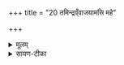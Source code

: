 +++
title = "20 तमिन्द्रव्ँवाजयामसि महे"

+++


<details><summary>मूलम्</summary>

तमिन्द्र॑व्ँवाजयामसि ।  
म॒हे वृ॒त्राय॒ हन्त॑वे ।  
स वृषा॑ वृष॒भो भु॑वत् ।
</details>

<details><summary>सायण-टीका</summary>

7तमिन्द्रमिति गायत्री ॥ तमिन्द्रं वाजयामसि । 'वजि वक्रगतौ' 'इदन्तोमसि' । महे महते वृत्राय । शतुर्वचनोऽयम् । 'गत्यर्थकर्मणि' इति चतुर्थी । महान्तं अस्मच्छत्रुं हन्तवे अस्य वृत्रस्य हननाय । स चेन्द्रो वृषा कामानां वर्षयितृस्वभावः । वृषभः अस्मदभिप्रेतस्य वर्षिता, वृषभवदसह्यो वा । भुवत् भवतु ॥
</details>